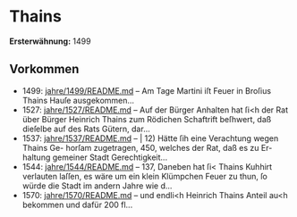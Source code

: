 # Thains

**Ersterwähnung:** 1499

## Vorkommen
- 1499: [jahre/1499/README.md](../jahre/1499/README.md) – Am Tage Martini iſt Feuer in Broſius Thains Hauſe
ausgekommen...
- 1527: [jahre/1527/README.md](../jahre/1527/README.md) – Auf der Bürger Anhalten hat ſi<h der Rat über
Bürger Heinrich Thains zum Rödichen Schaftrift beſhwert,
daß dieſelbe auf des Rats Gütern, dar...
- 1537: [jahre/1537/README.md](../jahre/1537/README.md) – | 12) Hätte ſih eine Verachtung wegen Thains Ge-
horſam zugetragen, 450, welches der Rat, daß es zu Er-
haltung gemeiner Stadt Gerechtigkeit...
- 1544: [jahre/1544/README.md](../jahre/1544/README.md) – 137, Daneben hat ſi< Thains Kuhhirt
verlauten laſſen, es wäre um ein klein Klümpchen Feuer
zu thun, ſo würde die Stadt im andern Jahre wie d...
- 1570: [jahre/1570/README.md](../jahre/1570/README.md) – und endli<h Heinrich
Thains Anteil au<h bekommen und dafür 200 fl...
